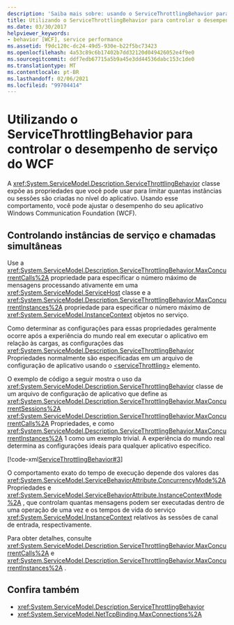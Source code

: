 ```yaml
---
description: 'Saiba mais sobre: usando o ServiceThrottlingBehavior para controlar o desempenho do serviço WCF'
title: Utilizando o ServiceThrottlingBehavior para controlar o desempenho de serviço do WCF
ms.date: 03/30/2017
helpviewer_keywords:
- behavior [WCF], service performance
ms.assetid: f9dc120c-dc24-49d5-930e-b22f5bc73423
ms.openlocfilehash: 4a53c89c6b17402b7dd32120d049426052e4f9e0
ms.sourcegitcommit: ddf7edb67715a5b9a45e3dd44536dabc153c1de0
ms.translationtype: MT
ms.contentlocale: pt-BR
ms.lasthandoff: 02/06/2021
ms.locfileid: "99704414"
---
```

# <a name="using-servicethrottlingbehavior-to-control-wcf-service-performance"></a>Utilizando o ServiceThrottlingBehavior para controlar o desempenho de serviço do WCF

A <xref:System.ServiceModel.Description.ServiceThrottlingBehavior> classe expõe as propriedades que você pode usar para limitar quantas instâncias ou sessões são criadas no nível do aplicativo. Usando esse comportamento, você pode ajustar o desempenho do seu aplicativo Windows Communication Foundation (WCF).  
  
## <a name="controlling-service-instances-and-concurrent-calls"></a>Controlando instâncias de serviço e chamadas simultâneas  

 Use a <xref:System.ServiceModel.Description.ServiceThrottlingBehavior.MaxConcurrentCalls%2A> propriedade para especificar o número máximo de mensagens processando ativamente em uma <xref:System.ServiceModel.ServiceHost> classe e a <xref:System.ServiceModel.Description.ServiceThrottlingBehavior.MaxConcurrentInstances%2A> propriedade para especificar o número máximo de <xref:System.ServiceModel.InstanceContext> objetos no serviço.  
  
 Como determinar as configurações para essas propriedades geralmente ocorre após a experiência do mundo real em executar o aplicativo em relação às cargas, as configurações das <xref:System.ServiceModel.Description.ServiceThrottlingBehavior> Propriedades normalmente são especificadas em um arquivo de configuração de aplicativo usando o [\<serviceThrottling>](../../configure-apps/file-schema/wcf/servicethrottling.md) elemento.  
  
 O exemplo de código a seguir mostra o uso da <xref:System.ServiceModel.Description.ServiceThrottlingBehavior> classe de um arquivo de configuração de aplicativo que define as <xref:System.ServiceModel.Description.ServiceThrottlingBehavior.MaxConcurrentSessions%2A> <xref:System.ServiceModel.Description.ServiceThrottlingBehavior.MaxConcurrentCalls%2A> Propriedades, e como <xref:System.ServiceModel.Description.ServiceThrottlingBehavior.MaxConcurrentInstances%2A> 1 como um exemplo trivial. A experiência do mundo real determina as configurações ideais para qualquer aplicativo específico.  
  
 [!code-xml[ServiceThrottlingBehavior#3](../../../../samples/snippets/csharp/VS_Snippets_CFX/servicethrottlingbehavior/cs/hostapplication.exe.config#3)]  
  
 O comportamento exato do tempo de execução depende dos valores das <xref:System.ServiceModel.ServiceBehaviorAttribute.ConcurrencyMode%2A> Propriedades e <xref:System.ServiceModel.ServiceBehaviorAttribute.InstanceContextMode%2A> , que controlam quantas mensagens podem ser executadas dentro de uma operação de uma vez e os tempos de vida do serviço <xref:System.ServiceModel.InstanceContext> relativos às sessões de canal de entrada, respectivamente.  
  
 Para obter detalhes, consulte <xref:System.ServiceModel.Description.ServiceThrottlingBehavior.MaxConcurrentCalls%2A> e <xref:System.ServiceModel.Description.ServiceThrottlingBehavior.MaxConcurrentInstances%2A> .  
  
## <a name="see-also"></a>Confira também

- <xref:System.ServiceModel.Description.ServiceThrottlingBehavior>
- <xref:System.ServiceModel.NetTcpBinding.MaxConnections%2A>
